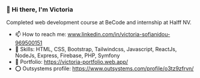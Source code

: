 ### 👋 Hi there, I'm Victoria  

Completed web development course at BeCode and internship at Halff NV.

- 📫 How to reach me: www.linkedin.com/in/victoria-sofianidou-969500151
- 🦾 Skills: HTML, CSS, Bootstrap, Tailwindcss, Javascript, ReactJs, NodeJs, Express, Firebase, PHP, Symfony
- 📁 Portfolio: https://victoria-portfolio.web.app/
- ⭕ Outsystems profile: https://www.outsystems.com/profile/o3tz9zfrvn/

